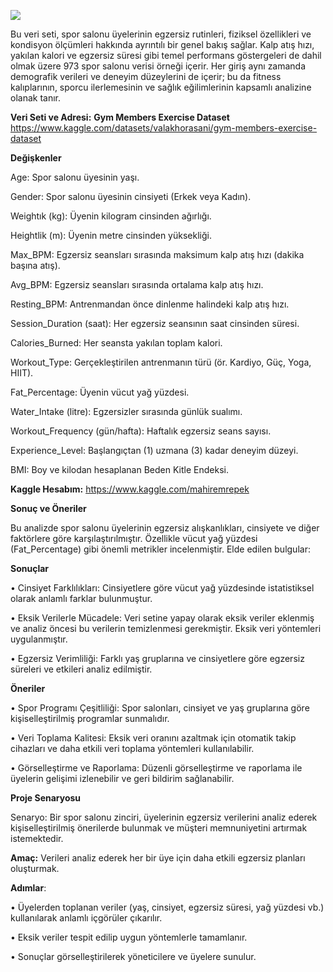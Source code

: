![](https://www.mapfre.com.tr/blog/media/2022/01/fitness-nedir-1.jpg)

Bu veri seti, spor salonu üyelerinin egzersiz rutinleri, fiziksel özellikleri ve kondisyon ölçümleri hakkında ayrıntılı bir genel bakış sağlar. Kalp atış hızı, yakılan kalori ve egzersiz süresi gibi temel performans göstergeleri de dahil olmak üzere 973 spor salonu verisi örneği içerir. Her giriş aynı zamanda demografik verileri ve deneyim düzeylerini de içerir; bu da fitness kalıplarının, sporcu ilerlemesinin ve sağlık eğilimlerinin kapsamlı analizine olanak tanır.

**Veri Seti ve Adresi:**
**Gym Members Exercise Dataset** https://www.kaggle.com/datasets/valakhorasani/gym-members-exercise-dataset

**Değişkenler**

Age: Spor salonu üyesinin yaşı.

Gender: Spor salonu üyesinin cinsiyeti (Erkek veya Kadın).

Weightık (kg): Üyenin kilogram cinsinden ağırlığı.

Heightlik (m): Üyenin metre cinsinden yüksekliği.

Max_BPM: Egzersiz seansları sırasında maksimum kalp atış hızı (dakika başına atış).

Avg_BPM: Egzersiz seansları sırasında ortalama kalp atış hızı.

Resting_BPM: Antrenmandan önce dinlenme halindeki kalp atış hızı.

Session_Duration (saat): Her egzersiz seansının saat cinsinden süresi.

Calories_Burned: Her seansta yakılan toplam kalori.

Workout_Type: Gerçekleştirilen antrenmanın türü (ör. Kardiyo, Güç, Yoga, HIIT).

Fat_Percentage: Üyenin vücut yağ yüzdesi.

Water_Intake (litre): Egzersizler sırasında günlük sualımı.

Workout_Frequency (gün/hafta): Haftalık egzersiz seans sayısı.

Experience_Level: Başlangıçtan (1) uzmana (3) kadar deneyim düzeyi.

BMI: Boy ve kilodan hesaplanan Beden Kitle Endeksi.

**Kaggle Hesabım:** https://www.kaggle.com/mahiremrepek


**Sonuç ve Öneriler**

Bu analizde spor salonu üyelerinin egzersiz alışkanlıkları, cinsiyete ve diğer faktörlere göre karşılaştırılmıştır. Özellikle vücut yağ yüzdesi (Fat_Percentage) gibi önemli metrikler incelenmiştir. Elde edilen bulgular:

**Sonuçlar**

• Cinsiyet Farklılıkları: Cinsiyetlere göre vücut yağ yüzdesinde istatistiksel olarak anlamlı farklar bulunmuştur.

• Eksik Verilerle Mücadele: Veri setine yapay olarak eksik veriler eklenmiş ve analiz öncesi bu verilerin temizlenmesi gerekmiştir. Eksik veri yöntemleri uygulanmıştır.

• Egzersiz Verimliliği: Farklı yaş gruplarına ve cinsiyetlere göre egzersiz süreleri ve etkileri analiz edilmiştir.

**Öneriler**

• Spor Programı Çeşitliliği: Spor salonları, cinsiyet ve yaş gruplarına göre kişiselleştirilmiş programlar sunmalıdır.

• Veri Toplama Kalitesi: Eksik veri oranını azaltmak için otomatik takip cihazları ve daha etkili veri toplama yöntemleri kullanılabilir.

• Görselleştirme ve Raporlama: Düzenli görselleştirme ve raporlama ile üyelerin gelişimi izlenebilir ve geri bildirim sağlanabilir.

**Proje Senaryosu**

Senaryo: Bir spor salonu zinciri, üyelerinin egzersiz verilerini analiz ederek kişiselleştirilmiş önerilerde bulunmak ve müşteri memnuniyetini artırmak istemektedir.


**Amaç:** Verileri analiz ederek her bir üye için daha etkili egzersiz planları oluşturmak.

**Adımlar**:

• Üyelerden toplanan veriler (yaş, cinsiyet, egzersiz süresi, yağ yüzdesi vb.) kullanılarak anlamlı içgörüler çıkarılır.

• Eksik veriler tespit edilip uygun yöntemlerle tamamlanır.

• Sonuçlar görselleştirilerek yöneticilere ve üyelere sunulur.


